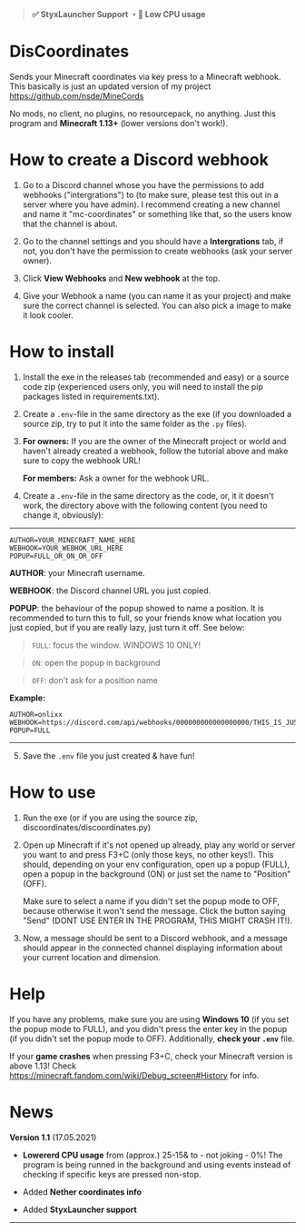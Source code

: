 > **✅ StyxLauncher Support ・🔨 Low CPU usage**

# DisCoordinates
Sends your Minecraft coordinates via key press to a Minecraft webhook.
This basically is just an updated version of my project https://github.com/nsde/MineCords

No mods, no client, no plugins, no resourcepack, no anything. Just this program and **Minecraft 1.13+** (lower versions don't work!).

# How to create a Discord webhook
1. Go to a Discord channel whose you have the permissions to add webhooks ("intergrations") to (to make sure, please test this out in a server where you have admin). I recommend creating a new channel and name it "mc-coordinates" or something like that, so the users know that the channel is about.

2. Go to the channel settings and you should have a **Intergrations** tab, if not, you don't have the permission to create webhooks (ask your server owner).

3. Click **View Webhooks** and **New webhook** at the top.

4. Give your Webhook a name (you can name it as your project) and make sure the correct channel is selected. You can also pick a image to make it look cooler. 


# How to install
1. Install the exe in the releases tab (recommended and easy) or a source code zip (experienced users only, you will need to install the pip packages listed in requirements.txt).

2. Create a `.env`-file in the same directory as the exe (if you downloaded a source zip, try to put it into the same folder as the `.py` files).

3. **For owners:**
If you are the owner of the Minecraft project or world and haven't already created a webhook, follow the tutorial above and make sure to copy the webhook URL!

    **For members:**
    Ask a owner for the webhook URL. 

4. Create a `.env`-file in the same directory as the code, or, it it doesn't work, the directory above with the following content (you need to change it, obviously):

***

```
AUTHOR=YOUR_MINECRAFT_NAME_HERE
WEBHOOK=YOUR_WEBHOK_URL_HERE
POPUP=FULL_OR_ON_OR_OFF
```


**AUTHOR**: your Minecraft username.

**WEBHOOK**: the Discord channel URL you just copied.

**POPUP**: the behaviour of the popup showed to name a position. It is recommended to turn this to full, so your friends know what location you just copied, but if you are really lazy, just turn it off. See below:

> `FULL`: focus the window. WINDOWS 10 ONLY!

> `ON`: open the popup in background

> `OFF`: don't ask for a position name 


**Example:**
```
AUTHOR=onlixx
WEBHOOK=https://discord.com/api/webhooks/000000000000000000/THIS_IS_JUST_AN_EXAMPLE_DONT_COPY_PASTE_THIS_ENV_CODE_IT_WONT_WORK__
POPUP=FULL
```

***

5. Save the `.env` file you just created & have fun!

# How to use

1. Run the exe (or if you are using the source zip, discoordinates/discoordinates.py)

2. Open up Minecraft if it's not opened up already, play any world or server you want to and press F3+C (only those keys, no other keys!). This should, depending on your env configuration, open up a popup (FULL), open a popup in the background (ON) or just set the name to "Position" (OFF).

    Make sure to select a name  if you didn't set the popup mode to OFF, because otherwise it won't send the message. Click the button saying "Send" (DONT USE ENTER IN THE PROGRAM, THIS MIGHT CRASH IT!).

3. Now, a message should be sent to a Discord webhook, and a message should appear in the connected channel displaying information about your current location and dimension.

# Help
If you have any problems, make sure you are using **Windows 10** (if you set the popup mode to FULL), and you didn't press the enter key in the popup (if you didn't set the popup mode to OFF). Additionally, **check your `.env`** file.

If your **game crashes** when pressing F3+C, check your Minecraft version is above 1.13! Check https://minecraft.fandom.com/wiki/Debug_screen#History for info.


# News
**Version 1.1** (17.05.2021)
- **Lowererd CPU usage** from (approx.) 25-15& to - not joking - 0%! The program is being runned in the background and using events instead of checking if specific keys are pressed non-stop.

- Added **Nether coordinates info**

- Added **StyxLauncher support**

***